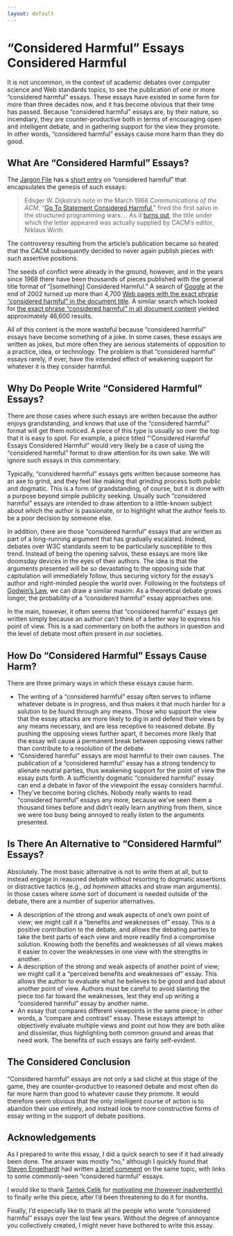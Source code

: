 ```yaml
---
layout: default
---
```


# “Considered Harmful” Essays Considered Harmful

It is not uncommon, in the context of academic debates over computer science and Web standards topics, to see the publication of one or more “considered harmful” essays. These essays have existed in some form for more than three decades now, and it has become obvious that their time has passed. Because “considered harmful” essays are, by their nature, so incendiary, they are counter-productive both in terms of encouraging open and intelligent debate, and in gathering support for the view they promote. In other words, “considered harmful” essays cause more harm than they do good.

## What Are “Considered Harmful” Essays?

The [Jargon File](http://www.tuxedo.org/%7Eesr/jargon/ "Tuxedo.org: The Jargon File") has a [short entry](http://www.tuxedo.org/%7Eesr/jargon/html/entry/considered-harmful.html "Jaron File entry: 'considered harmful'") on “considered harmful” that encapsulates the genesis of such essays:

> Edsger W. Dijkstra’s note in the March 1968 <cite>Communications of the ACM</cite>, “[Go To Statement Considered Harmful](http://www.acm.org/classics/oct95/ "acm.org: 'Go To Statement Considered Harmful'"),” fired the first salvo in the structured programming wars…. As it [turns out](http://www.theregister.co.uk/content/4/26585.html "The Register's obituary for Edsger Dijkstra"), the title under which the letter appeared was actually supplied by CACM’s editor, Niklaus Wirth.

The controversy resulting from the article’s publication became so heated that the CACM subsequently decided to never again publish pieces with such assertive positions.

The seeds of conflict were already in the ground, however, and in the years since 1968 there have been thousands of pieces published with the general title format of “[something] Considered Harmful.” A search of [Google](http://www.google.com/ "Google.com") at the end of 2002 turned up more than 4,700 [Web pages with the exact phrase “considered harmful” in the document title](http://www.google.com/search?as_q=&num=20&hl=en&ie=ISO-8859-1&btnG=Google+Search&as_epq=considered+harmful&as_occt=title "Google.com: Title search for 'considered harmful'"). A similar search which looked for [the exact phrase “considered harmful” in all document content](http://www.google.com/search?num=20&hl=en&lr=&ie=ISO-8859-1&q=%22considered+harmful%22 "Google.com: Content search for 'considered harmful'") yielded approximately 46,600 results.

All of this content is the more wasteful because “considered harmful” essays have become something of a joke. In some cases, these essays are written as jokes, but more often they are serious statements of opposition to a practice, idea, or technology. The problem is that “considered harmful” essays rarely, if ever, have the intended effect of weakening support for whatever it is they consider harmful.

## Why Do People Write “Considered Harmful” Essays?

There are those cases where such essays are written because the author enjoys grandstanding, and knows that use of the “considered harmful” format will get them noticed. A piece of this type is usually so over the top that it is easy to spot. For example, a piece titled “‘Considered Harmful’ Essays Considered Harmful” would very likely be a case of using the “considered harmful” format to draw attention for its own sake. We will ignore such essays in this commentary.

Typically, “considered harmful” essays gets written because someone has an axe to grind, and they feel like making that grinding process both public and dogmatic. This is a form of grandstanding, of course, but it is done with a purpose beyond simple publicity seeking. Usually such “considered harmful” essays are intended to draw attention to a little-known subject about which the author is passionate, or to highlight what the author feels to be a poor decision by someone else.

In addition, there are those “considered harmful” essays that are written as part of a long-running argument that has gradually escalated. Indeed, debates over W3C standards seem to be particularly susceptible to this trend. Instead of being the opening salvos, these essays are more like doomsday devices in the eyes of their authors. The idea is that the arguments presented will be so devastating to the opposing side that capitulation will immediately follow, thus securing victory for the essay’s author and right-minded people the world over. Following in the footsteps of [Godwin’s Law](http://www.tuxedo.org/%7Eesr/jargon/html/entry/Godwin's-Law.html "Jargon File entry: Godwin's Law"), we can draw a similar maxim: As a theoretical debate grows longer, the probability of a “considered harmful” essay approaches one.

In the main, however, it often seems that “considered harmful” essays get written simply because an author can’t think of a better way to express his point of view. This is a sad commentary on both the authors in question and the level of debate most often present in our societies.

## How Do “Considered Harmful” Essays Cause Harm?

There are three primary ways in which these essays cause harm.

*   The writing of a “considered harmful” essay often serves to inflame whatever debate is in progress, and thus makes it that much harder for a solution to be found through any means. Those who support the view that the essay attacks are more likely to dig in and defend their views by any means necessary, and are less receptive to reasoned debate. By pushing the opposing views further apart, it becomes more likely that the essay will cause a permanent break between opposing views rather than contribute to a resolution of the debate.
*   “Considered harmful” essays are most harmful to their own causes. The publication of a “considered harmful” essay has a strong tendency to alienate neutral parties, thus weakening support for the point of view the essay puts forth. A sufficiently dogmatic “considered harmful” essay can end a debate in favor of the viewpoint the essay considers harmful.
*   They’ve become boring clichés. Nobody really wants to read “considered harmful” essays any more, because we’ve seen them a thousand times before and didn’t really learn anything from them, since we were too busy being annoyed to really listen to the arguments presented.

## Is There An Alternative to “Considered Harmful” Essays?

Absolutely. The most basic alternative is not to write them at all, but to instead engage in reasoned debate without resorting to dogmatic assertions or distractive tactics (e.g., _ad hominem_ attacks and straw man arguments). In those cases where some sort of document is needed outside of the debate, there are a number of superior alternatives.

*   A description of the strong and weak aspects of one’s own point of view; we might call it a “benefits and weaknesses of” essay. This is a positive contribution to the debate, and allows the debating parties to take the best parts of each view and more readily find a compromise solution. Knowing both the benefits and weaknesses of all views makes it easier to cover the weaknesses in one view with the strengths in another.
*   A description of the strong and weak aspects of another point of view; we might call it a “perceived benefits and weaknesses of” essay. This allows the author to evaluate what he believes to be good and bad about another point of view. Authors must be careful to avoid slanting the piece too far toward the weaknesses, lest they end up writing a “considered harmful” essay by another name.
*   An essay that compares different viewpoints in the same piece; in other words, a “compare and contrast” essay. These essays attempt to objectively evaluate multiple views and point out how they are both alike and dissimilar, thus highlighting both common ground and areas that need work. The benefits of such essays are fairly self-evident.

## The Considered Conclusion

“Considered harmful” essays are not only a sad cliché at this stage of the game, they are counter-productive to reasoned debate and most often do far more harm than good to whatever cause they promote. It would therefore seem obvious that the only intelligent course of action is to abandon their use entirely, and instead look to more constructive forms of essay writing in the support of debate positions.

## Acknowledgements

As I prepared to write this essay, I did a quick search to see if it had already been done. The answer was mostly “no,” although I quickly found that [Steven Engelhardt](http://www.deez.info/sengelha/ "Steven Englehardt's Web site") had written [a brief comment](http://www.deez.info/sengelha/writings/considered-harmful/ "'Considered Harmful' Considered Harmful") on the same topic, with links to some commonly-seen “considered harmful” essays.

I would like to thank [Tantek Çelik](http://www.tantek.com/ "Tantek's Web site") for [motivating me (however inadvertently)](http://www.tantek.com/log/2002/12.html#web20021224t2359 "Tantek's 24 December 2002 entry") to finally write this piece, after I’d been threatening to do it for months.

Finally, I’d especially like to thank all the people who wrote “considered harmful” essays over the last few years. Without the degree of annoyance you collectively created, I might never have bothered to write this essay.
